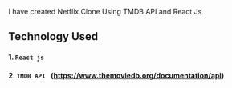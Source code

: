 I have created Netflix Clone Using TMDB API and React Js
## Technology Used

#### 1. `React js`
#### 2. `TMDB API ` (https://www.themoviedb.org/documentation/api)

